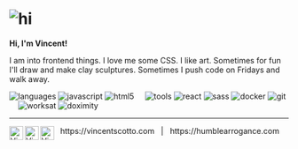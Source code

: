 # ![hi](https://emojis.slackmojis.com/emojis/images/1643514442/4244/blob-octopus.gif?1643514442)

**Hi, I'm Vincent!**

I am into frontend things. I love me some CSS. I like art. Sometimes for fun I'll draw and make clay sculptures. Sometimes I push code on Fridays and walk away.

![languages](https://img.shields.io/static/v1?label=&message=languages:&color=111&style=flat-square)
![javascript](https://img.shields.io/static/v1?logo=javascript&label=&message=javascript&color=36465D&logoColor=AAA&style=flat-square)
![html5](https://img.shields.io/static/v1?logo=html5&label=&message=html5&color=36465D&logoColor=AAA&style=flat-square)
&nbsp;&nbsp;&nbsp;
![tools](https://img.shields.io/static/v1?label=&message=tools:&color=111&style=flat-square)
![react](https://img.shields.io/static/v1?logo=react&label=&message=react&color=36465D&logoColor=AAA&style=flat-square)
![sass](https://img.shields.io/static/v1?logo=&label=&message=sass&color=36465D&logoColor=AAA&style=flat-square)
![docker](https://img.shields.io/static/v1?logo=docker&label=&message=docker&color=36465D&logoColor=AAA&style=flat-square)
![git](https://img.shields.io/static/v1?logo=git&label=&message=git&color=36465D&logoColor=AAA&style=flat-square)
&nbsp;&nbsp;&nbsp;
![worksat](https://img.shields.io/static/v1?label=&message=@:&color=111&style=flat-square)
![doximity](https://img.shields.io/static/v1?logo=&label=&message=doximity&color=2d90ed&logoColor=FF0000&style=flat-square)

---

<a href="https://twitter.com/vinc3nt">
  <img align="left" alt="Vincent's Twitter" width="25px" src="https://simpleicons.now.sh/twitter/495f7e" />
</a>
<a href="https://www.instagram.com/doodleboyart/">
  <img align="left" alt="Vincent's Instagram" width="25px" src="https://simpleicons.now.sh/instagram/495f7e" />
</a>
<a href="https://www.linkedin.com/in/vincent-scotto-54a57689/">
  <img align="left" alt="Vincent's LinkedIn" width="25px" src="https://simpleicons.now.sh/linkedin/495f7e" />
</a> &nbsp; https://vincentscotto.com &nbsp; | &nbsp;  https://humblearrogance.com
